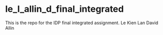 # le_l_allin_d_final_integrated

This is the repo for the IDP final integrated assignment.
Le Kien Lan
David Allin